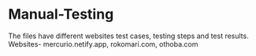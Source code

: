 # Manual-Testing
The files have different websites test cases, testing steps and test results. 
Websites- mercurio.netify.app, rokomari.com, othoba.com
